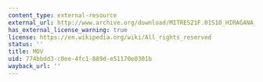 ```yaml
---
content_type: external-resource
external_url: http://www.archive.org/download/MITRES21F.01S10_HIRAGANA_EXERCISES/6a6.mov
has_external_license_warning: true
license: https://en.wikipedia.org/wiki/All_rights_reserved
status: ''
title: MOV
uid: 774bbdd3-c0ee-4fc1-889d-e51170e0301b
wayback_url: ''
---
```

